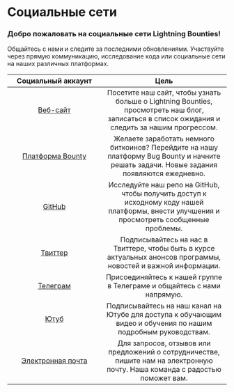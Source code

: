 # Социальные сети

### Добро пожаловать на социальные сети Lightning Bounties!

Общайтесь с нами и следите за последними обновлениями. Участвуйте через прямую коммуникацию, исследование кода или социальные сети на наших различных платформах.

<table><thead><tr><th width="200" align="center">Социальный аккаунт</th><th align="center">Цель</th></tr></thead><tbody><tr><td align="center"> <a href="https://www.lightningbounties.com/">Веб-сайт</a></td><td align="center">Посетите наш сайт, чтобы узнать больше о Lightning Bounties, просмотреть наш блог, записаться в список ожидания и следить за нашим прогрессом.</td></tr><tr><td align="center"><a href="https://beta.lightningbounties.com/">Платформа Bounty</a></td><td align="center">Желаете заработать немного биткоинов? Перейдите на нашу платформу Bug Bounty и начните решать задачи. Новые задания появляются ежедневно.</td></tr><tr><td align="center"><a href="https://github.com/MIT-Bitcoin-2024">GitHub</a></td><td align="center">Исследуйте наш репо на GitHub, чтобы получить доступ к исходному коду нашей платформы, внести улучшения и просмотреть сообщенные проблемы.</td></tr><tr><td align="center"> <a href="https://x.com/LBounties">Твиттер</a></td><td align="center">Подписывайтесь на нас в Твиттере, чтобы быть в курсе актуальных анонсов программы, новостей и важной информации.</td></tr><tr><td align="center"> <a href="https://t.me/+vEnFunP_mfRjOTJh">Телеграм</a></td><td align="center">Присоединяйтесь к нашей группе в Телеграме и общайтесь с нами напрямую.</td></tr><tr><td align="center"> <a href="https://youtube.com/@lightningbounties?si=AGCT8Zqazy1IUDaX">Ютуб</a></td><td align="center">Подписывайтесь на наш канал на Ютубе для доступа к обучающим видео и обучения по нашим подробным руководствам.</td></tr><tr><td align="center"> <a href="mailto:founders@lightningbounties.com">Электронная почта</a></td><td align="center">Для запросов, отзывов или предложений о сотрудничестве, пишите нам на электронную почту. Наша команда с радостью поможет вам.</td></tr></tbody></table>
